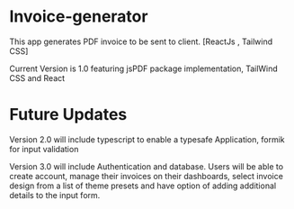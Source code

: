 # Invoice-generator
This app generates PDF invoice to be sent to client. [ReactJs , Tailwind CSS]

Current Version is 1.0 featuring jsPDF package implementation, TailWind CSS and React

# Future Updates

Version 2.0 will include typescript to enable a typesafe Application, formik for input validation

Version 3.0 will include Authentication and database. Users will be able to create account, manage their invoices on their dashboards, select invoice design from a list of theme presets and have option of adding additional details to the input form.
